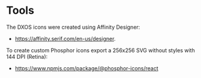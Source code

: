 # Tools

The DXOS icons were created using Affinity Designer:
- https://affinity.serif.com/en-us/designer.

To create custom Phosphor icons export a 256x256 SVG without styles with 144 DPI (Retina):
- https://www.npmjs.com/package/@phosphor-icons/react
